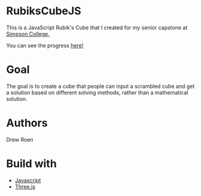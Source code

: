 # RubiksCubeJS
This is a JavaScript Rubik's Cube that I created for my senior capstone at [Simpson College.](https://simpson.edu/academics/departments/academics/departments/department-computer-science/computer-science)

You can see the progress [here!](https://drewroen.github.io/RubiksCubeJS/)

# Goal
The goal is to create a cube that people can input a scrambled cube and get a solution based on different solving methods, rather than a mathematical solution.

# Authors
Drew Roen

# Build with
* [Javascript](https://www.w3schools.com/js/)
* [Three.js](threejs.org)
